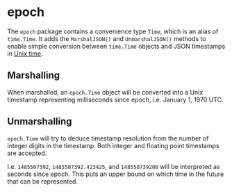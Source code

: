 # epoch

The `epoch` package contains a convenience type `Time`, which is an alias of `time.Time`. It adds the `MarshalJSON()` and `UnmarshalJSON()` methods to enable simple conversion between `time.Time` objects and JSON timestamps in [Unix time](https://en.wikipedia.org/wiki/Unix_time).

## Marshalling

When marshalled, an `epoch.Time` object will be converted into a Unix timestamp representing milliseconds since epoch, i.e. January 1, 1970 UTC.

## Unmarshalling

`epoch.Time` will try to deduce timestamp resolution from the number of integer digits in the timestamp. Both integer and floating point timestamps are accepted.

I.e. `1485507392`, `1485507392.423425`, and `148550739200` will be interpreted as seconds since epoch. This puts an upper bound on which time in the future that can be represented.
